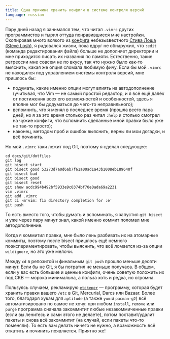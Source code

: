 ```yaml
---
title: Одна причина хранить конфиги в системе контроля версий
language: russian
---
```


Пару дней назад я занимался тем, что читал `.vimrc` других программистов и тырил
оттуда понравившиеся мне настройки. Скопировав много всякого из
[конфига][stevelosh-dotfiles-vimrc] небезызвестного [Стива Лоша (Steve
Losh)][stevelosh], я радовался жизни, пока вдруг не обнаружил, что `:edit`
(команда редактирования файла) больше не дополняет директории и мне приходится
писать их названия по памяти. Естественно, такие регрессии мне совсем не по
вкусу, так что нужно было как-то выяснить, какая же опция сломала любимую фичу.
Если бы мой `.vimrc` не находился под управлением системы контроля версий, мне
пришлось бы:

* подумать, какие именно опции могут влиять на автодополнение (учитывая, что
  Vim — не самый простой редактор, и я всё ещё далёк от постижения всех его
  возможностей и особенностей, здесь я вполне мог бы додуматься до чего-то
  неправильного);
* вспомнить, что я менял в последнее время (прошла всего пара дней, но я за это
  время столько раз читал `:help` и столько смотрел на чужие конфиги, что
  вспомнить сделанные мной правки было уже не так-то просто);
* наконец, методом проб и ошибок выяснить, верны ли мои догадки, и всё починить.

Но мой `.vimrc` таки лежит под Git, поэтому я сделал следующее:

```
cd docs/git/dotfiles
git log
git bisect start
git bisect good 53273d7a0d6ab7f61a00ad1a43b1008eb189640f
git bisect bad
git bisect good
git bisect reset
git show acdc994b492bf5933e9c0374bf70e0ada69a2231
vim .vimrc
git add .vimrc
git ci -m'vim: fix directory completion for :e'
git push
```

То есть вместо того, чтобы думать и вспоминать, я запустил `git bisect` и уже
через пару минут знал, какой именно коммит поломал мне автодополнение.

Когда я коммитил правки, мне было лень разбивать их на атомарные коммиты,
поэтому после bisect пришлось ещё немного поэкспериментировать, чтобы выяснить,
что всё ломается из-за опции `wildignore`, но это уже мелочи.

Между `cd` в репозитой и финальным `git push` прошло меньше десяти минут. Если
бы не Git, я бы потратил не меньше получаса. В общем, если у вас есть большие
и ценные конфиги, очень советую положить их под СКВ — морока минимальна,
а польза хоть и редка, но огромна.

Пользуясь случаем, рекламирую [`etckeper`][etckeeper] — программу, которая будет
хранить правки вашего `/etc` в Git, Mercurial, Darcs или Bazaar. Более того,
благодаря хукам для `aptitude` (а также `yum` и `pacman-g2`) всё
автоматизировано по самое не хочу: при любом `install`, `remove` или `purge`
программа сначала закоммитит любые незакоммиченные правки (если вы ленитесь
и сами этого не делаете), потом поставит/удалит пакеты и снова всё закоммитит
(на случай, если пакеты что-то поменяли). То есть вам делать ничего не нужно,
а возможность всё откатить и починить появляется. Приятно же!

[d7c310b]: https://github.com/Minoru/dotfiles/commit/d7c310b71d3977d4bfa5cba72067365edd012b45 "GitHub : Minoru/dotfiles : commit d7c310b71d3977d4bfa5cba72067365edd012b45"
[stevelosh-dotfiles-vimrc]: https://bitbucket.org/sjl/dotfiles/src/tip/vim/vimrc?at=default "BitBucket: sjl/dotfiles/source/vim/vimrc"
[stevelosh]: http://stevelosh.com/ "Steve Losh Website"
[etckeeper]: https://joeyh.name/code/etckeeper/ "etckeeper website"
